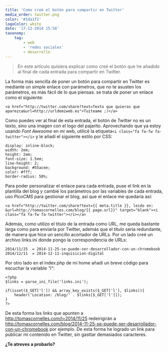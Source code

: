 ```yaml
---
title: 'Como creé el botón para compartir en Twitter'
media_order: twitter.png
color: '#1da1f2'
logoColor: white
date: '17-12-2014 15:58'
taxonomy:
    tag:
        - web
        - 'redes sociales'
        - desarrollo
---
```



> En este artículo quisiera explicar como creé el botón que he añadido al final de cada entrada para compartir en Twitter.

La forma más sencilla de poner un botón para compartir en Twitter es mediante un simple enlace con parámetros, que no te asusten los parámetros, es más fácil de lo que piensas. se trata de poner un enlace como el siguiente:

    <a href="http://twitter.com/share?text=Texto que quieras que aparezca&url=http://urldemiweb.es">Tuiteame ;)</a>

Como puedes ver al final de esta entrada, el botón de Twitter no es un texto, sino una imagen con el logo del pajarito. Aprovechando que ya estoy usando *Font Awesome* en mi web, utilicé la etiqueta`<i class="fa fa-fw fa-twitter"></i>` y le añadí el siguiente estilo por CSS:

    display: inline-block;
    width: 2em;
    height: 2em;
    font-size: 1.5em;
    line-height: 2;
    background: #55acee;
    color: #fff;
    border-radius: 50%;

Para poder personalizar el enlace para cada entrada, puse el link en la plantilla del blog y cambié los parámetros por las variables de cada entrada, uso *PicoCMS* para gestionar el blog, así que el enlace me quedaría así:

    <a href="http://twitter.com/share?text={{ meta.title }}, leido en: &url=http://tomascornelles.com/blog/{{ page.url}}" target="blank"><i class="fa fa-fw fa-twitter"></i></a>

Además, como utilizo el título de la entrada como URL, me queda bastante larga como para enviarla por Twitter, además que el título sería redundante, de manera que hice un sencillo acortador de URLs. Por un lado creé un archivo links.ini donde pongo la correspondencia de URLs:

    2014/11/25	= 2014-11-25-se-puede-ser-desarrollador-con-un-chromebook
    2014/12/11	= 2014-12-11-inquisicion-digital

Por otro lado en el index.php de mi home añadí un breve código para escuchar la variable *"l"*:

    <?php 
    $links = parse_ini_file('links.ini');

    if(isset($_GET['l']) && array_key_exists($_GET['l'], $links)){
        header('Location: /blog/' . $links[$_GET['l']]);
    }
    ?>

De esta forma los links que apunten a http://tomascornelles.com/l=2014/11/25 redeirigirán a http://tomascornelles.com/blog/2014-11-25-se-puede-ser-desarrollador-con-un-chromebook por ejemplo. De esta forma he logrado un link para publicar mi contenido en Twitter, sin gasttar demasiados caracteres.

**¿Te atreves a probarlo?**